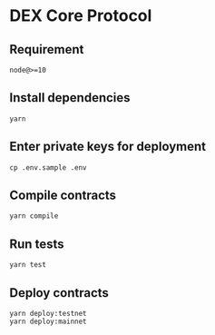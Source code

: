 # DEX Core Protocol

## Requirement
`node@>=10`

## Install dependencies
`yarn`

## Enter private keys for deployment
`cp .env.sample .env`

## Compile contracts
`yarn compile`

## Run tests
`yarn test`

## Deploy contracts
```
yarn deploy:testnet
yarn deploy:mainnet
```
